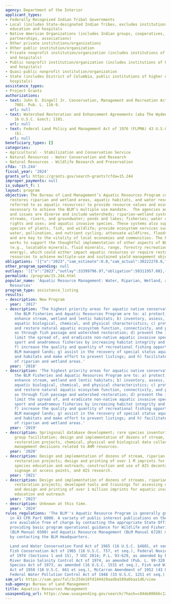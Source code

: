 ```yaml
---
agency: Department of the Interior
applicant_types:
- Federally Recognized Indian Tribal Governments
- Local (includes State-designated Indian Tribes, excludes institutions of higher
  education and hospitals
- Native American Organizations (includes Indian groups, cooperatives, corporations,
  partnerships, associations)
- Other private institutions/organizations
- Other public institution/organization
- Private nonprofit institution/organization (includes institutions of higher education
  and hospitals)
- Public nonprofit institution/organization (includes institutions of higher education
  and hospitals)
- Quasi-public nonprofit institution/organization
- State (includes District of Columbia, public institutions of higher education and
  hospitals)
assistance_types:
- Project Grants
authorizations:
- text: John D. Dingell Jr. Conservation, Management and Recreation Act, 1 (B) (10),
    7001. Pub. L. 116-9.
  url: null
- text: Watershed Restoration and Enhancement Agreements (aka The Wyden Amendment)
    16 U.S.C. &sect; 1101.
  url: null
- text: Federal Land Policy and Management Act of 1976 (FLPMA) 43 U.S.C. &sect; §1737
    (b).
  url: null
beneficiary_types: []
categories:
- Agricultural - Stabilization and Conservation Service
- Natural Resources - Water Conservation and Research
- Natural Resources - Wildlife Research and Preservation
cfda: '15.244'
fiscal_year: '2024'
grants_url: https://grants.gov/search-grants?cfda=15.244
improper_payments: null
is_subpart_f: 1
layout: program
objective: The Bureau of Land Management’s Aquatic Resources Program conserves and
  restores riparian and wetland areas, aquatic habitats, and water resources (hereafter
  referred to as aquatic resources) to provide resource values and ecosystem services
  necessary to achieve the BLM’s multiple use mandate.  The agencies aquatic resources
  and issues are diverse and include watersheds; riparian-wetland systems; springs,
  streams, rivers, and groundwater; ponds and lakes; fisheries; water quality; water
  rights and uses; and aquatic invasive species. These systems also support myriad
  species of plants, fish, and wildlife; provide ecosystem services such as drinking
  water, pollination, and nutrient cycling; attenuate wildfires, floods, and drought;
  and are key to the vitality of local economies and communities. The Program also
  works to support the thoughtful implementation of other aspects of BLM’s mission
  (e.g., locatable minerals, fluid minerals, range, forestry recreation, renewable
  energy), which could either impact aquatic resources or require restoration of such
  resources to achieve multiple-use and sustained yield management objectives.
obligations: '[{"x":"2023","sam_estimate":0.0,"sam_actual":30222278.0,"usa_spending_actual":32344437.37},{"x":"2024","sam_estimate":0.0,"sam_actual":22149158.0,"usa_spending_actual":30350268.54},{"x":"2025","sam_estimate":0.0,"sam_actual":30000000.0,"usa_spending_actual":14353394.56}]'
other_program_spending: null
outlays: '[{"x":"2023","outlay":33399796.97,"obligation":50311957.08},{"x":"2024","outlay":1661056.84,"obligation":17217111.47},{"x":"2025","outlay":0.0,"obligation":0.0}]'
permalink: /program/15.244.html
popular_name: 'Aquatic Resource Management: Water, Riparian, Wetland, and Fisheries
  Resources'
program_type: assistance_listing
results:
- description: New Program
  year: '2017'
- description: 'The highest priority areas for aquatic native conservation within
    the BLM Fisheries and Aquatic Resources Program are to: a) protect, restore, and
    enhance stream, wetland and lentic habitats; b) inventory, assess, and monitor
    aquatic biological, chemical, and physical characteristics; c) protect, maintain
    and restore natural aquatic ecosystem function, connectivity, and processes, such
    as through fish passage and watershed restoration; d) prevent the introduction,
    limit the spread of, and eradicate non-native aquatic invasive species; e) enhance
    sport and anadromous fisheries by increasing habitat integrity and productivity;
    f) increase the quality and quantity of recreational fishing opportunities on
    BLM managed lands; g) assist in the recovery of special status aquatic species
    and habitats and make effort to prevent listings; and h) facilitate restoration
    of riparian and wetland areas.'
  year: '2018'
- description: 'The highest priority areas for aquatic native conservation within
    the BLM Fisheries and Aquatic Resources Program are to: a) protect, restore, and
    enhance stream, wetland and lentic habitats; b) inventory, assess, and monitor
    aquatic biological, chemical, and physical characteristics; c) protect, maintain
    and restore natural aquatic ecosystem function, connectivity, and processes, such
    as through fish passage and watershed restoration; d) prevent the introduction,
    limit the spread of, and eradicate non-native aquatic invasive species; e) enhance
    sport and anadromous fisheries by increasing habitat integrity and productivity;
    f) increase the quality and quantity of recreational fishing opportunities on
    BLM managed lands; g) assist in the recovery of special status aquatic species
    and habitats and make effort to prevent listings; and h) facilitate restoration
    of riparian and wetland areas.'
  year: '2019'
- description: Springsnail database development; rare species inventories; working
    group facilitation; design and implementation of dozens of stream, riparian, and
    restoration projects, chemical, physical and biological data collection to inform
    management decisions related to AHM resources.
  year: '2020'
- description: Design and implementation of dozens of stream, riparian, and wetland
    restoration projects; design and printing of over 1 M imprints for aquatic invasive
    species education and outreach; construction and use of AIS decontamination trailers,
    signage at access points, and AIS research.
  year: '2021'
- description: Design and implementation of dozens of streams, riparian, and wetland
    restoration projects; developed tools and trainings for assessing drought conditions,
    and design and printing of over 1 million imprints for aquatic invasive species
    education and outreach
  year: '2023'
- description: Unknown at this time.
  year: '2024'
rules_regulations: 'The BLM''s Aquatic Resource Program is generally guided by provisions
  in 43 CFR Part 6000. A variety of public interest publications on these programs
  are available free of charge by contacting the appropriate State Office. Manuals
  providing basic program operational guidance for Wildlife and Fisheries Management
  (BLM Manual 6500) and Aquatic Resource Management (BLM Manual 6720) may be obtained
  by contacting the BLM Headquarters.

  Land and Water Conservation Fund Act of 1965 (16 U.S.C. §4601, et seq.), Anadromous
  Fish Conservation Act of 1965 (16 U.S.C. 757, et seq.), Federal Noxious Weed Act
  of 1974 (Sections 1 and 15), 7 USC 2814; P.L. 93-629, as amended by PL 101-624,Colorado
  River Basin Salinity Control Act of 1974, as amended (Pub. L. 99-320 et seq.), Endangered
  Species Act of 1973, as amended (16 U.S.C. 1531 et seq.), Fish and Wildlife Coordination
  Act of 1958 (16 U.S.C. 661 et seq.), McCarran Amendment of 1952 (43 U.S.C. 666),
  Federal Water Pollution Control Act of 1948 (33 U.S.C. 1251 et seq.).'
sam_url: https://sam.gov/fal/3c25de10fd104429aadba589a6baa1d6/view
sub-agency: Bureau of Land Management
title: Aquatics Resources Management
usaspending_url: https://www.usaspending.gov/search/?hash=c84de80666c12bd63b26e0157c4c1316
---
```

